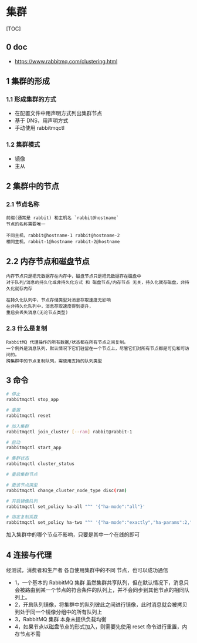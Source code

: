 # 集群

[TOC]

## 0 doc

- <https://www.rabbitmq.com/clustering.html>

## 1 集群的形成

### 1.1 形成集群的方式

- 在配置文件中用声明方式列出集群节点
- 基于 DNS，用声明方式
- 手动使用 rabbitmqctl

### 1.2 集群模式

- 镜像
- 主从

## 2 集群中的节点

### 2.1 节点名称

```text
前缀(通常是 rabbit) 和主机名 `rabbit@hostname`
节点的名称需要唯一

不同主机，rabbit@hostname-1 rabbit@hostname-2
相同主机，rabbit-1@hostname rabbit-2@hostname
```

## 2.2 内存节点和磁盘节点

```text
内存节点只是把元数据存在内存中，磁盘节点只是把元数据存在磁盘中
对于队列/消息的持久化或非持久化方式 和 磁盘节点/内存节点 无关，持久化就存磁盘，非持久化就存内存

在持久化队列中，节点存储类型对消息存取速度无影响
在非持久化队列中，消息存取速度得到提升，
重启会丢失消息(无论节点类型)
```

### 2.3 什么是复制

```text
RabbitMQ 代理操作的所有数据/状态都在所有节点之间复制。
一个例外是消息队列，默认情况下它们驻留在一个节点上，尽管它们对所有节点都是可见和可访问的。
跨集群中的节点复制队列，需使用支持的队列类型
```

## 3 命令

```bash
# 停止
rabbitmqctl stop_app

# 重置
rabbitmqctl reset

# 加入集群
rabbitmqctl join_cluster [--ram] rabbit@rabbit-1

# 启动
rabbitmqctl start_app

# 集群状态
rabbitmqctl cluster_status

# 重启集群节点

# 更该节点类型
rabbitmqctl change_cluster_node_type disc(ram)

# 开启镜像队列
rabbitmqctl set_policy ha-all "^" '{"ha-mode":"all"}'

# 指定复制系数
rabbitmqctl set_policy ha-two "^" '{"ha-mode":"exactly","ha-params":2,"ha-sync-mode":"automatic"}'
```

加入集群中的哪个节点不影响，只要是其中一个在线的即可

## 4 连接与代理

经测试，消费者和生产者 各自使用集群中的不同 节点，也可以成功通信

- 1，一个基本的 RabbitMQ 集群 虽然集群共享队列，但在默认情况下，消息只会被路由到某一个节点的符合条件的队列上，并不会同步到其他节点的相同队列上。
- 2，开启队列镜像，将集群中的队列彼此之间进行镜像，此时消息就会被拷贝到处于同一个镜像分组中的所有队列上
- 3，RabbitMQ 集群 本身未提供负载均衡
- 4，如果节点以磁盘节点的形式加入，则需要先使用 reset 命令进行重置，内存节点不需

